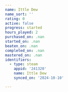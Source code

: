 ```yaml
---
name: Ittle Dew
name_sort: ''
rating: 0
active: false
progress: started
hours_played: 2
purchased_on: .nan
started_on: .nan
beaten_on: .nan
completed_on: .nan
mastered_on: .nan
identifiers:
  - type: steam
    appid: '241320'
    name: Ittle Dew
    synced_on: '2024-10-10'

---
```

